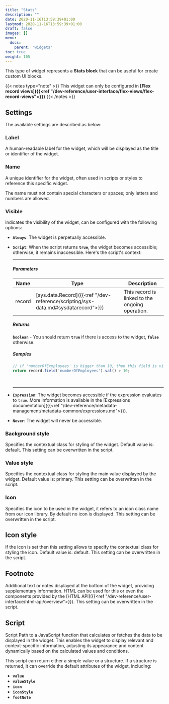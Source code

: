 ```yaml
---
title: "Stats"
description: ""
date: 2020-11-16T13:59:39+01:00
lastmod: 2020-11-16T13:59:39+01:00
draft: false
images: []
menu:
  docs:
    parent: "widgets"
toc: true
weight: 105
---
```


This type of widget represents a **Stats block** that can be useful for create custom UI blocks.

{{< notes type="note" >}}
 This widget can only be configured in **[Flex record views]({{<ref "/dev-reference/user-interface/flex-views/flex-record-views">}})**
{{< /notes >}}

## **Settings**

The available settings are described as below:

### Label

A human-readable label for the widget, which will be displayed as the title or identifier of the widget.

### Name

A unique identifier for the widget, often used in scripts or styles to reference this specific widget.

The name must not contain special characters or spaces; only letters and numbers are allowed.


### Visible

Indicates the visibility of the widget, can be configured with the following options:

- **`Always`**: The widget is perpetually accessible.
- **`Script`**: When the script returns **`true`**, the widget becomes accessible; otherwise, it remains inaccessible. Here's the script's context:

    ---

    ##### Parameters

    |Name|Type|Description|
    |---|---|---|
    |record|[sys.data.Record]({{<ref "/dev-reference/scripting/sys-data.md#sysdatarecord">}})|This record is linked to the ongoing operation.

    ##### Returns

    **`boolean`** - You should return **`true`**  if there is access to the widget, **`false`** otherwise.

    ##### Samples

    ```js
    // if 'numberOfExmployees' is bigger than 10, then this field is visible
    return record.field('numberOfEmployees').val() > 10;
    ```
    <br>

    ---

- **`Expression`**: The widget becomes accessible if the expression evaluates to `true`. More information is available in the [Expressions documentation]({{<ref "/dev-reference/metadata-management/metadata-common/expressions.md">}}).
- **`Never`**: The widget will never be accessible.

### Background style

Specifies the contextual class for styling of the widget. Default value is: default. This setting can be overwritten in the script.

### Value style

Specifies the contextual class for styling the main value displayed by the widget. Default value is: primary. This setting can be overwritten in the script.

### Icon

Specifies the icon to be used in the widget, it refers to an icon class name from our icon library. By default no icon is displayed. This setting can be overwritten in the script.

## Icon style

If the icon is set then this setting allows to specify the contextual class for styling the icon. Default value is: default. This setting can be overwritten in the script.

## Footnote

Additional text or notes displayed at the bottom of the widget, providing supplementary information. HTML can be used for this or even the components provided by the [HTML API]({{<ref "/dev-reference/user-interface/html-api/overview">}}). This setting can be overwritten in the script.

## Script

Script
Path to a JavaScript function that calculates or fetches the data to be displayed in the widget. This enables the widget to display relevant and context-specific information, adjusting its appearance and content dynamically based on the calculated values and conditions.

This script can return either a simple value or a structure. If a structure is returned, it can override the default attributes of the widget, including:
- **`value`**
- **`valueStyle`**
- **`icon`**
- **`iconStyle`**
- **`footNote`**
